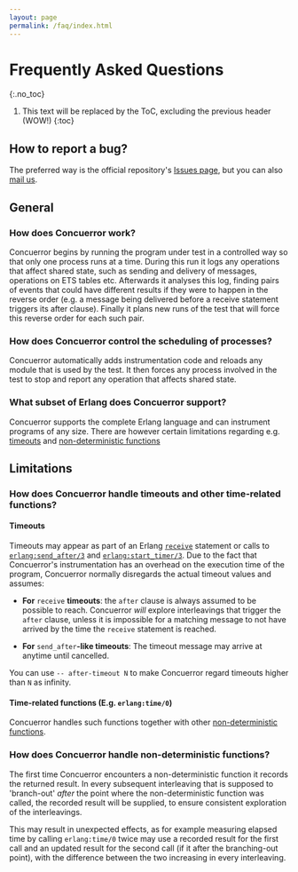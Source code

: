 ```yaml
---
layout: page
permalink: /faq/index.html
---
```


# Frequently Asked Questions
{:.no_toc}

1. This text will be replaced by the ToC, excluding the previous header (WOW!)
{:toc}

## How to report a bug?

The preferred way is the official repository's [Issues
page](https://github.com/parapluu/Concuerror/issues/new), but you can also [mail us](/contact).

## General

### How does Concuerror work?

Concuerror begins by running the program under test in a controlled way so that
only one process runs at a time. During this run it logs any operations that
affect shared state, such as sending and delivery of messages, operations on ETS
tables etc. Afterwards it analyses this log, finding pairs of events that could
have different results if they were to happen in the reverse order (e.g. a
message being delivered before a receive statement triggers its after
clause). Finally it plans new runs of the test that will force this reverse
order for each such pair.

### How does Concuerror control the scheduling of processes?

Concuerror automatically adds instrumentation code and reloads any module that
is used by the test. It then forces any process involved in the test to stop and
report any operation that affects shared state.

### What subset of Erlang does Concuerror support?

Concuerror supports the complete Erlang language and can instrument programs of
any size. There are however certain limitations regarding e.g.
[timeouts](#how-does-concuerror-handle-timeouts-and-other-time-related-functions)
and [non-deterministic
functions](#how-does-concuerror-handle-non-deterministic-functions)

## Limitations

### How does Concuerror handle timeouts and other time-related functions?

#### Timeouts

Timeouts may appear as part of an Erlang
[`receive`](http://erlang.org/doc/reference_manual/expressions.html#id77242)
statement or calls to
[`erlang:send_after/3`](http://erlang.org/doc/man/erlang.html#send_after-3) and
[`erlang:start_timer/3`](http://erlang.org/doc/man/erlang.html#start_timer-3). Due
to the fact that Concuerror's instrumentation has an overhead on the execution
time of the program, Concuerror normally disregards the actual timeout values
and assumes:

* **For** `receive` **timeouts**: the `after` clause is always assumed to be
 possible to reach. Concuerror *will* explore interleavings that trigger the
 `after` clause, unless it is impossible for a matching message to not have
 arrived by the time the `receive` statement is reached.

* **For** `send_after`**-like timeouts**: The timeout message may arrive at
    anytime until cancelled.

You can use `-- after-timeout N` to make Concuerror regard timeouts higher than
`N` as infinity.

#### Time-related functions (E.g. `erlang:time/0`)

Concuerror handles such functions together with other [non-deterministic
functions](#how-does-concuerror-handle-non-deterministic-functions).

### How does Concuerror handle non-deterministic functions?

The first time Concuerror encounters a non-deterministic function it records the
returned result. In every subsequent interleaving that is supposed to
'branch-out' *after* the point where the non-deterministic function was called,
the recorded result will be supplied, to ensure consistent exploration of the
interleavings.

This may result in unexpected effects, as for example measuring elapsed time by
calling `erlang:time/0` twice may use a recorded result for the first call and
an updated result for the second call (if it after the branching-out point),
with the difference between the two increasing in every interleaving.

